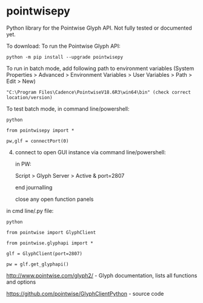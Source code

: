 # pointwisepy
Python library for the Pointwise Glyph API. Not fully tested or documented yet.

To download: 
To run the Pointwise Glyph API:

	python -m pip install --upgrade pointwisepy

To run in batch mode, add following path to environment variables (System Properties > Advanced > Environment Variables > User Variables > Path > Edit > New)
	
 	"C:\Program Files\Cadence\PointwiseV18.6R3\win64\bin" (check correct location/version)
	
To test batch mode, in command line/powershell: 
	
	python
	
 	from pointwisepy import *

	pw,glf = connectPort(0)
	

4. connect to open GUI instance via command line/powershell: 

	in PW: 
	
 	Script > Glyph Server > Active & port=2807
	
 	end journalling

 	close any open function panels

in cmd line/.py file:

	python
	
 	from pointwise import GlyphClient
	
 	from pointwise.glyphapi import *
	
	glf = GlyphClient(port=2807) 

 	pw = glf.get_glyphapi()
	

http://www.pointwise.com/glyph2/ - Glyph documentation, lists all functions and options

https://github.com/pointwise/GlyphClientPython - source code
